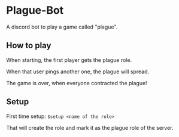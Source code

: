 # Plague-Bot
A discord bot to play a game called "plague".

## How to play
When starting, the first player gets the plague role.

When that user pings another one, the plague will spread.

The game is over, when everyone contracted the plague!

## Setup
First time setup: `$setup <name of the role>`

That will create the role and mark it as the plague role of the server.